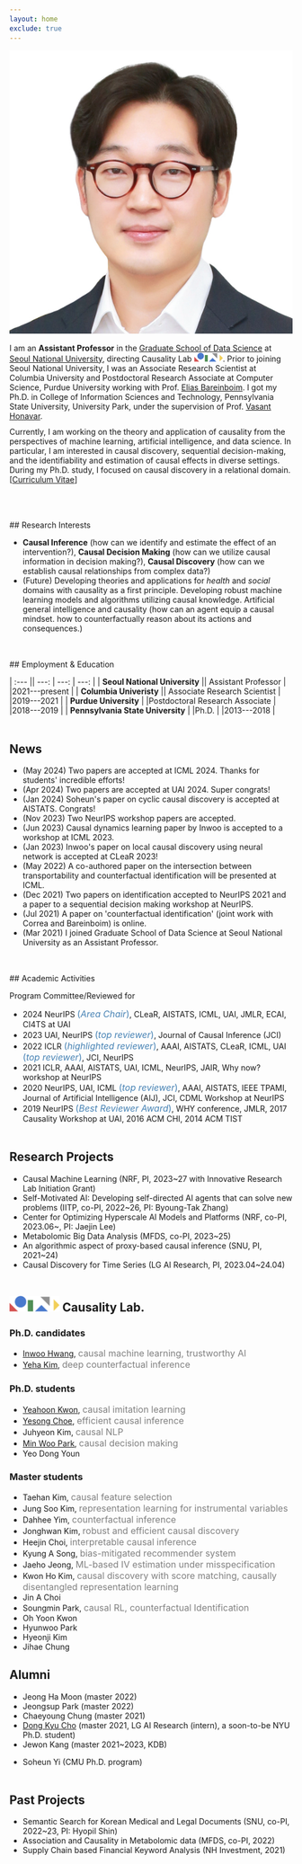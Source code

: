 ```yaml
---
layout: home
exclude: true
---
```



<div id="container">
  <img src="assets/sanghack2023-face.png" class="profile-pic"/>
  <div id="aboutme" float="right">
<p style="margin-bottom:3mm;">
	I am an <b>Assistant Professor</b> in the <a href="https://gsds.snu.ac.kr">Graduate School of Data Science</a> at <a href="https://www.snu.ac.kr">Seoul National University</a>, directing Causality Lab <img src="/assets/logo_2023.png" height="16" style="vertical-align: baseline"/>. Prior to joining Seoul National University, 
	I was an 
	Associate Research Scientist at Columbia University and Postdoctoral Research Associate at Computer Science, Purdue University
	working with Prof. <a href="http://causalai.net">Elias Bareinboim</a>.
	I got my Ph.D. in College of Information Sciences and Technology, Pennsylvania State University, University Park, under the supervision of Prof. <a href="https://faculty.ist.psu.edu/vhonavar/index.htm">Vasant Honavar</a>.
</p>
Currently, I am working on the theory and application of causality from the perspectives of machine learning, artificial intelligence, and data science. In particular, I am interested in causal discovery, sequential decision-making, and the identifiability and estimation of causal effects in diverse settings.
During my Ph.D. study, I focused on causal discovery in a relational domain.<br>
[<a href="/assets/cv.pdf">Curriculum Vitae</a>]
  </div>
  
</div>

<br>

<p style="margin-bottom:1.25cm;"></p>
## Research Interests

- **Causal Inference** (how can we identify and estimate the effect of an intervention?),  **Causal Decision Making** (how can we utilize causal information in decision making?),  **Causal Discovery** (how can we establish causal relationships from complex data?) 
- (Future) Developing theories and applications for *health* and *social* domains with causality as a first principle. Developing robust machine learning models and algorithms utilizing causal knowledge. Artificial general intelligence and causality (how can an agent equip a causal mindset. how to counterfactually reason about its actions and consequences.)


<p style="margin-bottom:1.25cm;"></p>
## Employment & Education

| :--- || ---: | ---: | ---: |
| **Seoul National University**  || Assistant Professor | |2021---present |
| **Columbia Univeristy**  || Associate Research Scientist | |2019---2021 |
| **Purdue University**  | |Postdoctoral Research Associate | |2018---2019 |
| **Pennsylvania State University** | |Ph.D. | |2013---2018 |


<p style="margin-bottom:1.25cm;"></p>



## News
- (May 2024) Two papers are accepted at ICML 2024. Thanks for students' incredible efforts!
- (Apr 2024) Two papers are accepted at UAI 2024. Super congrats!
- (Jan 2024) Soheun's paper on cyclic causal discovery is accepted at AISTATS. Congrats!
- (Nov 2023) Two NeurIPS workshop papers are accepted.
- (Jun 2023) Causal dynamics learning paper by Inwoo is accepted to a workshop at ICML 2023.
- (Jan 2023) Inwoo's paper on local causal discovery using neural network is accepted at CLeaR 2023!
- (May 2022) A co-authored paper on the intersection between transportability and counterfactual identification will be presented at ICML.
- (Dec 2021) Two papers on identification accepted to NeurIPS 2021 and a paper to a sequential decision making workshop at NeurIPS.
- (Jul 2021) A paper on 'counterfactual identification' (joint work with Correa and Bareinboim) is online.
- (Mar 2021) I joined Graduate School of Data Science at Seoul National University as an Assistant Professor.


<p style="margin-bottom:1.25cm;"></p>
## Academic Activities

Program Committee/Reviewed for 

- 2024 NeurIPS <span style="font-size:16px;color:SteelBlue;">(_Area Chair_)</span>, CLeaR, AISTATS, ICML, UAI, JMLR, ECAI, CI4TS at UAI
- 2023 UAI, NeurIPS <span style="font-size:16px;color:SteelBlue;">(_top reviewer_)</span>, Journal of Causal Inference (JCI)
- 2022 ICLR  <span style="font-size:16px;color:SteelBlue;">(_highlighted reviewer_)</span>, AAAI, AISTATS, CLeaR, ICML, UAI <span style="font-size:16px;color:SteelBlue;">(_top reviewer_)</span>, JCI, NeurIPS
- 2021 ICLR, AAAI, AISTATS, UAI, ICML, NeurIPS, JAIR, Why now? workshop at NeurIPS
- 2020 NeurIPS, UAI, ICML <span style="font-size:16px;color:SteelBlue;">(_top reviewer_)</span>, AAAI, AISTATS, IEEE TPAMI, Journal of Artificial Intelligence (AIJ), JCI, CDML Workshop at NeurIPS
- 2019 NeurIPS <span style="font-size:16px;color:SteelBlue;">(_Best Reviewer Award_)</span>, WHY conference,
 JMLR, 2017 Causality Workshop at UAI, 2016 ACM CHI, 2014 ACM TIST

<p style="margin-bottom:1.25cm;"></p>

## Research Projects

- Causal Machine Learning (NRF, PI, 2023~27 with Innovative Research Lab Initiation Grant)
- Self-Motivated AI: Developing self-directed AI agents that can solve new problems (IITP, co-PI, 2022~26, PI: Byoung-Tak Zhang)
- Center for Optimizing Hyperscale AI Models and Platforms (NRF, co-PI, 2023.06~, PI: Jaejin Lee)
- Metabolomic Big Data Analysis (MFDS, co-PI, 2023~25)
- An algorithmic aspect of proxy-based causal inference (SNU, PI, 2021~24)
- Causal Discovery for Time Series (LG AI Research, PI, 2023.04~24.04)

<p style="margin-bottom:1.25cm;"></p>

## <img src="/assets/logo_2023.png" height="28" style="vertical-align: baseline"/> Causality Lab. 

### Ph.D. candidates
- [Inwoo Hwang](https://iwhwang.github.io), <span style="font-size:16px;color:gray;">causal machine learning, trustworthy AI</span>
- [Yeha Kim](https://yeha-777.github.io), <span style="font-size:16px;color:gray;">deep counterfactual inference</span>
 
### Ph.D. students
- [Yeahoon Kwon](https://deepstroy.github.io), <span style="font-size:16px;color:gray;">causal imitation learning</span>
- [Yesong Choe](https://lovelyesong.github.io), <span style="font-size:16px;color:gray;">efficient causal inference</span>
- Juhyeon Kim, <span style="font-size:16px;color:gray;">causal NLP</span>
- [Min Woo Park](https://minwoopark96.github.io), <span style="font-size:16px;color:gray;">causal decision making</span>
- Yeo Dong Youn


### Master students 
- Taehan Kim, <span style="font-size:16px;color:gray;">causal feature selection</span>
- Jung Soo Kim, <span style="font-size:16px;color:gray;">representation learning for instrumental variables</span>
- Dahhee Yim, <span style="font-size:16px;color:gray;">counterfactual inference</span>
- Jonghwan Kim, <span style="font-size:16px;color:gray;">robust and efficient causal discovery</span>
- Heejin Choi, <span style="font-size:16px;color:gray;">interpretable causal inference</span>
- Kyung A Song, <span style="font-size:16px;color:gray;">bias-mitigated recommender system</span>
- Jaeho Jeong, <span style="font-size:16px;color:gray;">ML-based IV estimation under misspecification</span>
- Kwon Ho Kim, <span style="font-size:16px;color:gray;">causal discovery with score matching, causally disentangled representation learning</span>
- Jin A Choi
- Soungmin Park, <span style="font-size:16px;color:gray;">causal RL, counterfactual Identification</span>
- Oh Yoon Kwon
- Hyunwoo Park
- Hyeonji Kim
- Jihae Chung

<!--
### Undergraduate Researchers
- Sangyeon Cho,  <span style="font-size:16px;color:gray;">causal data science for economic analysis</span>
- Min Young Cho
- HyeJin Kwon
- GyeongChan, Han (Summer, 2024)
- Seungsoo, Han (Summer, 2024)
-->


## Alumni 
- Jeong Ha Moon (master 2022)
- Jeongsup Park (master 2022)
- Chaeyoung Chung (master 2021)
- [Dong Kyu Cho](https://umamicode.github.io/aboutme/) (master 2021, LG AI Research (intern), a soon-to-be NYU Ph.D. student)
- Jewon Kang (master 2021~2023, KDB)
<!-- - Juhyeon Kim (master program 2021~2023, Ph.D. program)-->
- Soheun Yi (CMU Ph.D. program)


<p style="margin-bottom:1.25cm;"></p>

## Past Projects

- Semantic Search for Korean Medical and Legal Documents (SNU, co-PI, 2022~23, PI: Hyopil Shin)
- Association and Causality in Metabolomic data (MFDS, co-PI, 2022)
- Supply Chain based Financial Keyword Analysis (NH Investment, 2021)
